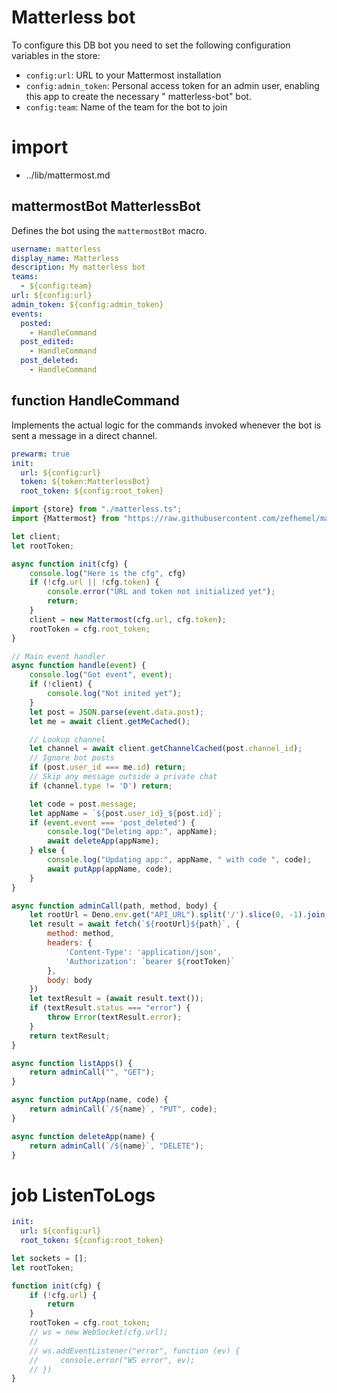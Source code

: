 # Matterless bot

To configure this DB bot you need to set the following configuration variables in the store:

* `config:url`: URL to your Mattermost installation
* `config:admin_token`: Personal access token for an admin user, enabling this app to create the necessary "
  matterless-bot" bot.
* `config:team`: Name of the team for the bot to join

# import

* ../lib/mattermost.md

## mattermostBot MatterlessBot

Defines the bot using the `mattermostBot` macro.

```yaml
username: matterless
display_name: Matterless
description: My matterless bot
teams:
  - ${config:team}
url: ${config:url}
admin_token: ${config:admin_token}
events:
  posted:
    - HandleCommand
  post_edited:
    - HandleCommand
  post_deleted:
    - HandleCommand
```

## function HandleCommand

Implements the actual logic for the commands invoked whenever the bot is sent a message in a direct channel.

```yaml
prewarm: true
init:
  url: ${config:url}
  token: ${token:MatterlessBot}
  root_token: ${config:root_token}
```

```javascript
import {store} from "./matterless.ts";
import {Mattermost} from "https://raw.githubusercontent.com/zefhemel/matterless/master/lib/mattermost_client.js";

let client;
let rootToken;

async function init(cfg) {
    console.log("Here is the cfg", cfg)
    if (!cfg.url || !cfg.token) {
        console.error("URL and token not initialized yet");
        return;
    }
    client = new Mattermost(cfg.url, cfg.token);
    rootToken = cfg.root_token;
}

// Main event handler
async function handle(event) {
    console.log("Got event", event);
    if (!client) {
        console.log("Not inited yet");
    }
    let post = JSON.parse(event.data.post);
    let me = await client.getMeCached();

    // Lookup channel
    let channel = await client.getChannelCached(post.channel_id);
    // Ignore bot posts
    if (post.user_id === me.id) return;
    // Skip any message outside a private chat
    if (channel.type != 'D') return;

    let code = post.message;
    let appName = `${post.user_id}_${post.id}`;
    if (event.event === 'post_deleted') {
        console.log("Deleting app:", appName);
        await deleteApp(appName);
    } else {
        console.log("Updating app:", appName, " with code ", code);
        await putApp(appName, code);
    }
}

async function adminCall(path, method, body) {
    let rootUrl = Deno.env.get("API_URL").split('/').slice(0, -1).join('/');
    let result = await fetch(`${rootUrl}${path}`, {
        method: method,
        headers: {
            'Content-Type': 'application/json',
            'Authorization': `bearer ${rootToken}`
        },
        body: body
    })
    let textResult = (await result.text());
    if (textResult.status === "error") {
        throw Error(textResult.error);
    }
    return textResult;
}

async function listApps() {
    return adminCall("", "GET");
}

async function putApp(name, code) {
    return adminCall(`/${name}`, "PUT", code);
}

async function deleteApp(name) {
    return adminCall(`/${name}`, "DELETE");
}
```

# job ListenToLogs

```yaml
init:
  url: ${config:url}
  root_token: ${config:root_token}
```

```javascript
let sockets = [];
let rootToken;

function init(cfg) {
    if (!cfg.url) {
        return
    }
    rootToken = cfg.root_token;
    // ws = new WebSocket(cfg.url);
    //
    // ws.addEventListener("error", function (ev) {
    //     console.error("WS error", ev);
    // })
}
```